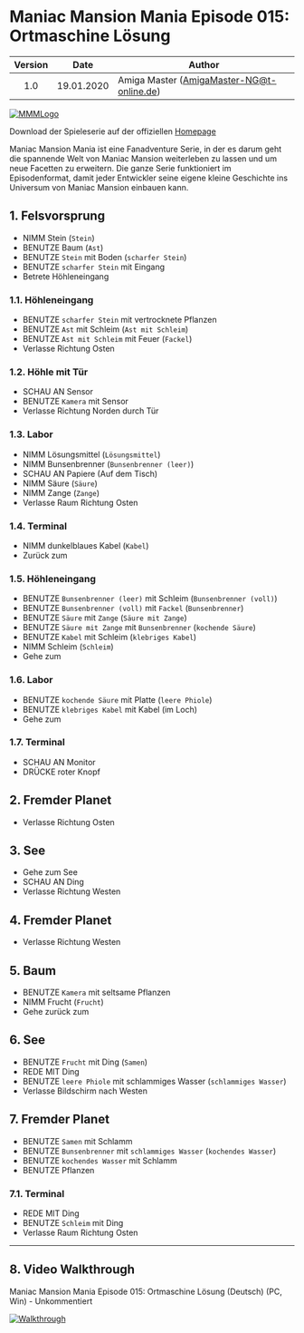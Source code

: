 # Maniac Mansion Mania Episode 015: Ortmaschine Lösung

| Version | Date       | Author                                    |
|:-------:|------------|-------------------------------------------|
|  1.0    | 19.01.2020 | Amiga Master (AmigaMaster-NG@t-online.de) |

[![MMMLogo](https://www.maniac-mansion-mania.com/banner/banner.png)](https://www.maniac-mansion-mania.com)

Download der Spieleserie auf der offiziellen [Homepage](https://www.maniac-mansion-mania.com)

Maniac Mansion Mania ist eine Fanadventure Serie, in der es darum geht die spannende Welt von Maniac Mansion weiterleben zu lassen und um neue Facetten zu erweitern. Die ganze Serie funktioniert im Episodenformat, damit jeder Entwickler seine eigene kleine Geschichte ins Universum von Maniac Mansion einbauen kann.

## 1. Felsvorsprung

- NIMM Stein (`Stein`)
- BENUTZE Baum (`Ast`)
- BENUTZE `Stein` mit Boden (`scharfer Stein`)
- BENUTZE `scharfer Stein` mit Eingang
- Betrete Höhleneingang

### 1.1. Höhleneingang

- BENUTZE `scharfer Stein` mit vertrocknete Pflanzen
- BENUTZE `Ast` mit Schleim (`Ast mit Schleim`)
- BENUTZE `Ast mit Schleim` mit Feuer (`Fackel`)
- Verlasse Richtung Osten

### 1.2. Höhle mit Tür

- SCHAU AN Sensor
- BENUTZE `Kamera` mit Sensor
- Verlasse Richtung Norden durch Tür

### 1.3. Labor

- NIMM Lösungsmittel (`Lösungsmittel`)
- NIMM Bunsenbrenner (`Bunsenbrenner (leer)`)
- SCHAU AN Papiere (Auf dem Tisch)
- NIMM Säure (`Säure`)
- NIMM Zange (`Zange`)
- Verlasse Raum Richtung Osten

### 1.4. Terminal

- NIMM dunkelblaues Kabel (`Kabel`)
- Zurück zum

### 1.5. Höhleneingang

- BENUTZE `Bunsenbrenner (leer)` mit Schleim (`Bunsenbrenner (voll)`)
- BENUTZE `Bunsenbrenner (voll)` mit `Fackel` (`Bunsenbrenner`)
- BENUTZE `Säure` mit `Zange` (`Säure mit Zange`)
- BENUTZE `Säure mit Zange` mit `Bunsenbrenner` (`kochende Säure`)
- BENUTZE `Kabel` mit Schleim (`klebriges Kabel`)
- NIMM Schleim (`Schleim`)
- Gehe zum

### 1.6. Labor

- BENUTZE `kochende Säure` mit Platte (`leere Phiole`)
- BENUTZE `klebriges Kabel` mit Kabel (im Loch)
- Gehe zum

### 1.7. Terminal

- SCHAU AN Monitor
- DRÜCKE roter Knopf

## 2. Fremder Planet

- Verlasse Richtung Osten

## 3. See

- Gehe zum See
- SCHAU AN Ding
- Verlasse Richtung Westen

## 4. Fremder Planet

- Verlasse Richtung Westen

## 5. Baum

- BENUTZE `Kamera` mit seltsame Pflanzen
- NIMM Frucht (`Frucht`)
- Gehe zurück zum

## 6. See

- BENUTZE `Frucht` mit Ding (`Samen`)
- REDE MIT Ding
- BENUTZE `leere Phiole` mit schlammiges Wasser (`schlammiges Wasser`)
- Verlasse Bildschirm nach Westen

## 7. Fremder Planet

- BENUTZE `Samen` mit Schlamm
- BENUTZE `Bunsenbrenner` mit `schlammiges Wasser` (`kochendes Wasser`)
- BENUTZE `kochendes Wasser` mit Schlamm
- BENUTZE Pflanzen

### 7.1. Terminal

- REDE MIT Ding
- BENUTZE `Schleim` mit Ding
- Verlasse Raum Richtung Osten

--------------------------------------------------------------------------------

## 8. Video Walkthrough

Maniac Mansion Mania Episode 015: Ortmaschine Lösung (Deutsch) (PC, Win) - Unkommentiert

[![Walkthrough](https://img.youtube.com/vi/rfIGSbMFO4M/0.jpg)](https://www.youtube.com/watch?v=rfIGSbMFO4M)
